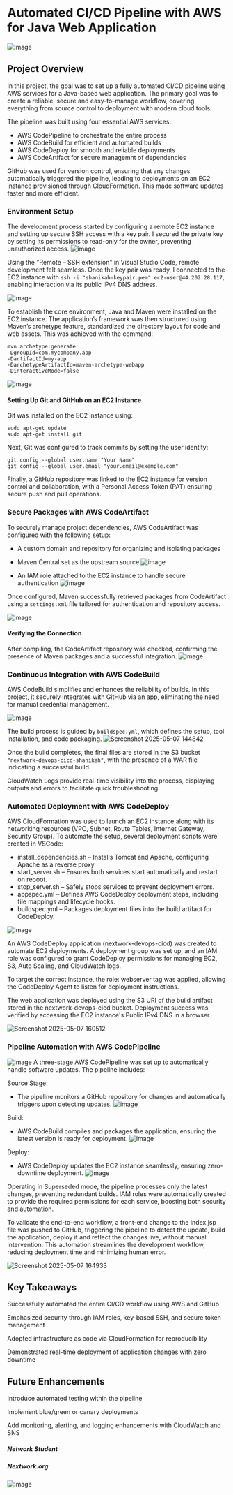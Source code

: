 # Automated CI/CD Pipeline with AWS for Java Web Application
![image](https://github.com/user-attachments/assets/5ad24dfe-b2c7-4063-8994-ce73112a309f)
## Project Overview
In this project, the goal was to set up a fully automated CI/CD pipeline using AWS services for a Java-based web application. The primary goal was to create a reliable, secure and easy-to-manage workflow, covering everything from source control to deployment with modern cloud tools.

The pipeline was built using four essential AWS services:

- AWS CodePipeline to orchestrate the entire process 
- AWS CodeBuild for efficient and automated builds  
- AWS CodeDeploy for smooth and reliable deployments
- AWS CodeArtifact for secure managemnt of dependencies 

GitHub was used for version control, ensuring that any changes automatically triggered the pipeline, leading to deployments on an EC2 instance provisioned through CloudFormation. This made software updates faster and more efficient.
 
### Environment Setup
The development process started by configuring a remote EC2 instance and setting up secure SSH access with a key pair. I secured the private key by setting its permissions to read-only for the owner, preventing unauthorized access.
![image](https://github.com/user-attachments/assets/e2106c4e-0e46-46d4-8682-7ece63271389)

Using the "Remote – SSH extension" in Visual Studio Code, remote development felt seamless. Once the key pair was ready, I connected to the EC2 instance with `ssh -i "shanikah-keypair.pem" ec2-user@44.202.28.117`, enabling interaction via its public IPv4 DNS address.

![image](https://github.com/user-attachments/assets/4ff35c90-5381-4851-8293-dd4ca76d2f61)

To establish the core environment, Java and Maven were installed on the EC2 instance. The application’s framework was then structured using Maven’s archetype feature, standardized the directory layout for code and web assets. This was achieved with the command:  

```
mvn archetype:generate
-DgroupId=com.mycompany.app
-DartifactId=my-app
-DarchetypeArtifactId=maven-archetype-webapp
-DinteractiveMode=false
```
![image](https://github.com/user-attachments/assets/5fa2346f-f8d4-41c1-abd4-c835ae3db323)

#### Setting Up Git and GitHub on an EC2 Instance  
Git was installed on the EC2 instance using:  
```
sudo apt-get update
sudo apt-get install git
```  
Next, Git was configured to track commits by setting the user identity:  
```
git config --global user.name "Your Name"
git config --global user.email "your.email@example.com"
```  
Finally, a GitHub repository was linked to the EC2 instance for version control and collaboration, with a Personal Access Token (PAT) ensuring secure push and pull operations.  

### Secure Packages with AWS CodeArtifact
To securely manage project dependencies, AWS CodeArtifact was configured with the following setup:

- A custom domain and repository for organizing and isolating packages
- Maven Central set as the upstream source
![image](https://github.com/user-attachments/assets/f5c7888a-e206-42aa-bd35-1bf6cfdfb109)

- An IAM role attached to the EC2 instance to handle secure authentication
![image](https://github.com/user-attachments/assets/8bf569e1-63ad-410a-888d-04ef0c299dac)

Once configured, Maven successfully retrieved packages from CodeArtifact using a `settings.xml` file tailored for authentication and repository access.

![image](https://github.com/user-attachments/assets/2ec5b0f0-6a3f-41c9-b941-00aaa57cbc35)

#### Verifying the Connection
After compiling, the CodeArtifact repository was checked, confirming the presence of Maven packages and a successful integration.
![image](https://github.com/user-attachments/assets/1875755e-c0ab-4f9c-abda-18d170812439)

### Continuous Integration with AWS CodeBuild
AWS CodeBuild simplifies and enhances the reliability of builds. In this project, it securely integrates with GitHub via an app, eliminating the need for manual credential management.

![image](https://github.com/user-attachments/assets/5fd99875-97db-41da-8500-d6541932d86c)

The build process is guided by `buildspec.yml`, which defines the setup, tool installation, and code packaging.
![Screenshot 2025-05-07 144842](https://github.com/user-attachments/assets/3ce61412-7a68-43f4-93d8-40e2a90e4872)

Once the build completes, the final files are stored in the S3 bucket `"nextwork-devops-cicd-shanikah"`, with the presence of a WAR file indicating a successful build.

CloudWatch Logs provide real-time visibility into the process, displaying outputs and errors to facilitate quick troubleshooting.  

### Automated Deployment with AWS CodeDeploy  
AWS CloudFormation was used to launch an EC2 instance along with its networking resources (VPC, Subnet, Route Tables, Internet Gateway, Security Group). To automate the setup, several deployment scripts were created in VSCode:
- install_dependencies.sh – Installs Tomcat and Apache, configuring Apache as a reverse proxy.
- start_server.sh – Ensures both services start automatically and restart on reboot.
- stop_server.sh – Safely stops services to prevent deployment errors.
- appspec.yml – Defines AWS CodeDeploy deployment steps, including file mappings and lifecycle hooks.
- buildspec.yml – Packages deployment files into the build artifact for CodeDeploy.

![image](https://github.com/user-attachments/assets/e30a7819-3c34-45e2-b606-7bd00578627f)

An AWS CodeDeploy application (nextwork-devops-cicd) was created to automate EC2 deployments. A deployment group was set up, and an IAM role was configured to grant CodeDeploy permissions for managing EC2, S3, Auto Scaling, and CloudWatch logs.

To target the correct instance, the role: webserver tag was applied, allowing the CodeDeploy Agent to listen for deployment instructions.

The web application was deployed using the S3 URI of the build artifact stored in the nextwork-devops-cicd bucket. Deployment success was verified by accessing the EC2 instance's Public IPv4 DNS in a browser.

![Screenshot 2025-05-07 160512](https://github.com/user-attachments/assets/f1817f5b-b9b9-446a-803f-3ca0ce97b683)

### Pipeline Automation with AWS CodePipeline
![image](https://github.com/user-attachments/assets/9bae94d5-c77e-42f8-a0ed-cef6bd259d32)
A three-stage AWS CodePipeline was set up to automatically handle software updates.
The pipeline includes:

Source Stage:
- The pipeline monitors a GitHub repository for changes and automatically triggers upon detecting updates.
 ![image](https://github.com/user-attachments/assets/66dbea8f-0da0-4d12-b4ff-38e627c97e45)

Build:
- AWS CodeBuild compiles and packages the application, ensuring the latest version is ready for deployment.
![image](https://github.com/user-attachments/assets/a29c887e-4e74-4052-ac88-c6c0a851c3c6)

Deploy:
- AWS CodeDeploy updates the EC2 instance seamlessly, ensuring zero-downtime deployment.
![image](https://github.com/user-attachments/assets/b18346a7-4947-4f42-b069-750bf73f83de)

Operating in Superseded mode, the pipeline processes only the latest changes, preventing redundant builds. IAM roles were automatically created to provide the required permissions for each service, boosting both security and automation.

To validate the end-to-end workflow, a front-end change to the index.jsp file was pushed to GitHub, triggering the pipeline to detect the update, build the application, deploy it and reflect the changes live, without manual intervention. This automation streamlines the development workflow, reducing deployment time and minimizing human error.

![Screenshot 2025-05-07 164933](https://github.com/user-attachments/assets/4e4b85f0-5e4a-4c26-a744-160e209002c8)


## Key Takeaways
Successfully automated the entire CI/CD workflow using AWS and GitHub

Emphasized security through IAM roles, key-based SSH, and secure token management

Adopted infrastructure as code via CloudFormation for reproducibility

Demonstrated real-time deployment of application changes with zero downtime

## Future Enhancements
Introduce automated testing within the pipeline

Implement blue/green or canary deployments

Add monitoring, alerting, and logging enhancements with CloudWatch and SNS


##### Network Student
##### Nextwork.org 
![image](https://github.com/user-attachments/assets/fece45c6-e4de-44ba-96aa-b74fde4173a6)



